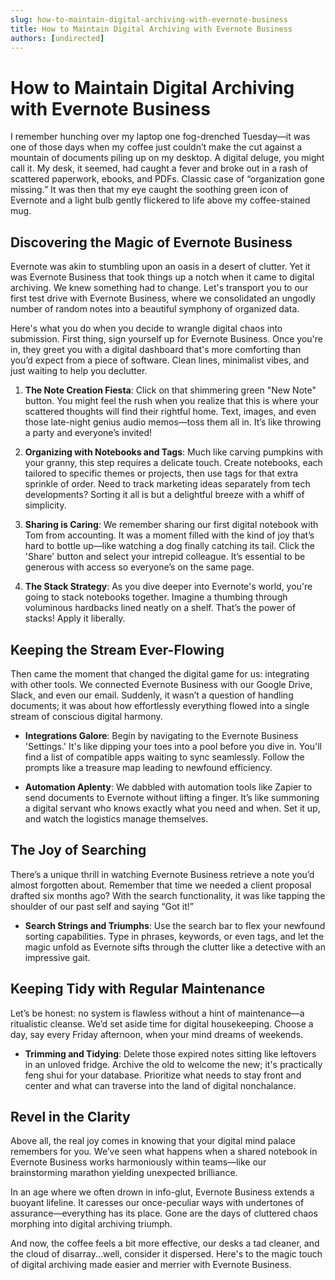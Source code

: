```yaml
---
slug: how-to-maintain-digital-archiving-with-evernote-business
title: How to Maintain Digital Archiving with Evernote Business
authors: [undirected]
---
```



# How to Maintain Digital Archiving with Evernote Business

I remember hunching over my laptop one fog-drenched Tuesday—it was one of those days when my coffee just couldn’t make the cut against a mountain of documents piling up on my desktop. A digital deluge, you might call it. My desk, it seemed, had caught a fever and broke out in a rash of scattered paperwork, ebooks, and PDFs. Classic case of “organization gone missing.” It was then that my eye caught the soothing green icon of Evernote and a light bulb gently flickered to life above my coffee-stained mug. 

## Discovering the Magic of Evernote Business

Evernote was akin to stumbling upon an oasis in a desert of clutter. Yet it was Evernote Business that took things up a notch when it came to digital archiving. We knew something had to change. Let's transport you to our first test drive with Evernote Business, where we consolidated an ungodly number of random notes into a beautiful symphony of organized data.

Here's what you do when you decide to wrangle digital chaos into submission. First thing, sign yourself up for Evernote Business. Once you're in, they greet you with a digital dashboard that's more comforting than you’d expect from a piece of software. Clean lines, minimalist vibes, and just waiting to help you declutter.

1. **The Note Creation Fiesta**: Click on that shimmering green "New Note" button. You might feel the rush when you realize that this is where your scattered thoughts will find their rightful home. Text, images, and even those late-night genius audio memos—toss them all in. It’s like throwing a party and everyone’s invited!

2. **Organizing with Notebooks and Tags**: Much like carving pumpkins with your granny, this step requires a delicate touch. Create notebooks, each tailored to specific themes or projects, then use tags for that extra sprinkle of order. Need to track marketing ideas separately from tech developments? Sorting it all is but a delightful breeze with a whiff of simplicity.

3. **Sharing is Caring**: We remember sharing our first digital notebook with Tom from accounting. It was a moment filled with the kind of joy that’s hard to bottle up—like watching a dog finally catching its tail. Click the 'Share' button and select your intrepid colleague. It’s essential to be generous with access so everyone’s on the same page.

4. **The Stack Strategy**: As you dive deeper into Evernote's world, you're going to stack notebooks together. Imagine a thumbing through voluminous hardbacks lined neatly on a shelf. That’s the power of stacks! Apply it liberally.

## Keeping the Stream Ever-Flowing

Then came the moment that changed the digital game for us: integrating with other tools. We connected Evernote Business with our Google Drive, Slack, and even our email. Suddenly, it wasn’t a question of handling documents; it was about how effortlessly everything flowed into a single stream of conscious digital harmony.

- **Integrations Galore**: Begin by navigating to the Evernote Business 'Settings.' It's like dipping your toes into a pool before you dive in. You'll find a list of compatible apps waiting to sync seamlessly. Follow the prompts like a treasure map leading to newfound efficiency.

- **Automation Aplenty**: We dabbled with automation tools like Zapier to send documents to Evernote without lifting a finger. It’s like summoning a digital servant who knows exactly what you need and when. Set it up, and watch the logistics manage themselves.

## The Joy of Searching

There’s a unique thrill in watching Evernote Business retrieve a note you’d almost forgotten about. Remember that time we needed a client proposal drafted six months ago? With the search functionality, it was like tapping the shoulder of our past self and saying “Got it!” 

- **Search Strings and Triumphs**: Use the search bar to flex your newfound sorting capabilities. Type in phrases, keywords, or even tags, and let the magic unfold as Evernote sifts through the clutter like a detective with an impressive gait. 

## Keeping Tidy with Regular Maintenance

Let’s be honest: no system is flawless without a hint of maintenance—a ritualistic cleanse. We’d set aside time for digital housekeeping. Choose a day, say every Friday afternoon, when your mind dreams of weekends. 

- **Trimming and Tidying**: Delete those expired notes sitting like leftovers in an unloved fridge. Archive the old to welcome the new; it's practically feng shui for your database. Prioritize what needs to stay front and center and what can traverse into the land of digital nonchalance.

## Revel in the Clarity

Above all, the real joy comes in knowing that your digital mind palace remembers for you. We’ve seen what happens when a shared notebook in Evernote Business works harmoniously within teams—like our brainstorming marathon yielding unexpected brilliance.

In an age where we often drown in info-glut, Evernote Business extends a buoyant lifeline. It caresses our once-peculiar ways with undertones of assurance—everything has its place. Gone are the days of cluttered chaos morphing into digital archiving triumph.

And now, the coffee feels a bit more effective, our desks a tad cleaner, and the cloud of disarray...well, consider it dispersed. Here's to the magic touch of digital archiving made easier and merrier with Evernote Business.